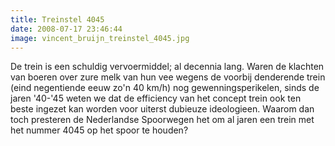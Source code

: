 ```yaml
---
title: Treinstel 4045
date: 2008-07-17 23:46:44
image: vincent_bruijn_treinstel_4045.jpg
---
```


De trein is een schuldig vervoermiddel; al decennia lang. Waren de klachten van boeren over zure melk van hun vee wegens de voorbij denderende trein (eind negentiende eeuw zo'n 40 km/h) nog gewenningsperikelen, sinds de jaren '40-'45 weten we dat de efficiency van het concept trein ook ten beste ingezet kan worden voor uiterst dubieuze ideologieen. Waarom dan toch presteren de Nederlandse Spoorwegen het om al jaren een trein met het nummer 4045 op het spoor te houden?
